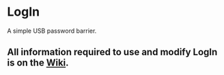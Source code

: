# LogIn
A simple USB password barrier.

## All information required to use and modify LogIn is on the [Wiki](https://github.com/Snowball2047/LogIn/wiki).
